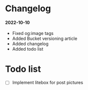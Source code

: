 # Changelog

#### 2022-10-10 
- Fixed og:image tags
- Added Bucket versioning article
- Added changelog
- Added todo list


# Todo list

- [ ] Implement litebox for post pictures
